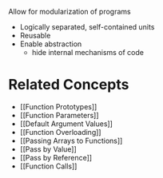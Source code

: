 Allow for modularization of programs

- Logically separated, self-contained units
- Reusable
- Enable abstraction
	- hide internal mechanisms of code

# Related Concepts

- [[Function Prototypes]]
- [[Function Parameters]]
- [[Default Argument Values]]
- [[Function Overloading]]
- [[Passing Arrays to Functions]]
- [[Pass by Value]]
- [[Pass by Reference]]
- [[Function Calls]]
